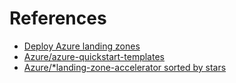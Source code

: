 # References

- [Deploy Azure landing zones](https://learn.microsoft.com/en-us/azure/architecture/landing-zones/landing-zone-deploy)
- [Azure/azure-quickstart-templates](https://github.com/Azure/azure-quickstart-templates)
- [Azure/*landing-zone-accelerator sorted by stars](https://github.com/orgs/Azure/repositories?q=landing+zone+accelerator&type=all&language=&sort=stargazers)

